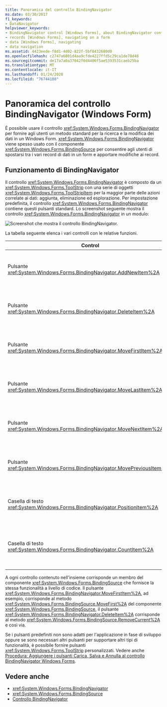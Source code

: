 ```yaml
---
title: Panoramica del controllo BindingNavigator
ms.date: 03/30/2017
f1_keywords:
- DataNavigator
helpviewer_keywords:
- BindingNavigator control [Windows Forms], about BindingNavigator control
- records [Windows Forms], navigating on a form
- data [Windows Forms], navigating
- data navigation
ms.assetid: 4423eede-f8d1-4d02-822f-5bf8432680d0
ms.openlocfilehash: c2747a6801d4aa9cfde4227ffd5c29ca1de78d48
ms.sourcegitcommit: de17a7a0a37042f0d4406f5ae5393531caeb25ba
ms.translationtype: MT
ms.contentlocale: it-IT
ms.lasthandoff: 01/24/2020
ms.locfileid: "76744108"
---
```

# <a name="bindingnavigator-control-overview-windows-forms"></a>Panoramica del controllo BindingNavigator (Windows Form)
È possibile usare il controllo <xref:System.Windows.Forms.BindingNavigator> per fornire agli utenti un metodo standard per la ricerca e la modifica dei dati in un Windows Form. <xref:System.Windows.Forms.BindingNavigator> viene spesso usato con il componente <xref:System.Windows.Forms.BindingSource> per consentire agli utenti di spostarsi tra i vari record di dati in un form e apportare modifiche ai record.  
  
## <a name="how-the-bindingnavigator-works"></a>Funzionamento di BindingNavigator  

 Il controllo <xref:System.Windows.Forms.BindingNavigator> è composto da un <xref:System.Windows.Forms.ToolStrip> con una serie di oggetti <xref:System.Windows.Forms.ToolStripItem> per la maggior parte delle azioni correlate ai dati: aggiunta, eliminazione ed esplorazione. Per impostazione predefinita, il controllo <xref:System.Windows.Forms.BindingNavigator> contiene questi pulsanti standard. Lo screenshot seguente mostra il controllo <xref:System.Windows.Forms.BindingNavigator> in un modulo:
  
 ![Screenshot che mostra il controllo BindingNavigator.](./media/bindingnavigator-control-overview-windows-forms/bindingnavigator-control-form.gif)  
  
 La tabella seguente elenca i vari controlli con le relative funzioni.  
  
|Control|Funzione|  
|-------------|--------------|  
|Pulsante <xref:System.Windows.Forms.BindingNavigator.AddNewItem%2A>|Inserisce una nuova riga nell'origine dati sottostante.|  
|Pulsante <xref:System.Windows.Forms.BindingNavigator.DeleteItem%2A>|Elimina la riga corrente dall'origine dati sottostante.|  
|Pulsante <xref:System.Windows.Forms.BindingNavigator.MoveFirstItem%2A>|Passa al primo elemento nell'origine dati sottostante.|  
|Pulsante <xref:System.Windows.Forms.BindingNavigator.MoveLastItem%2A>|Passa all'ultimo elemento nell'origine dati sottostante.|  
|Pulsante <xref:System.Windows.Forms.BindingNavigator.MoveNextItem%2A>|Passa all'elemento successivo nell'origine dati sottostante.|  
|Pulsante <xref:System.Windows.Forms.BindingNavigator.MovePreviousItem%2A>|Passa all'elemento precedente nell'origine dati sottostante.|  
|Casella di testo <xref:System.Windows.Forms.BindingNavigator.PositionItem%2A>|Restituisce la posizione corrente nell'origine dati sottostante.|  
|Casella di testo <xref:System.Windows.Forms.BindingNavigator.CountItem%2A>|Restituisce il numero totale di elementi nell'origine dati sottostante.|  
  
 A ogni controllo contenuto nell'insieme corrisponde un membro del componente <xref:System.Windows.Forms.BindingSource> che fornisce la stessa funzionalità a livello di codice. Il pulsante <xref:System.Windows.Forms.BindingNavigator.MoveFirstItem%2A>, ad esempio, corrisponde al metodo <xref:System.Windows.Forms.BindingSource.MoveFirst%2A> del componente <xref:System.Windows.Forms.BindingSource>, il pulsante <xref:System.Windows.Forms.BindingNavigator.DeleteItem%2A> corrisponde al metodo <xref:System.Windows.Forms.BindingSource.RemoveCurrent%2A> e così via.  
  
 Se i pulsanti predefiniti non sono adatti per l'applicazione in fase di sviluppo oppure se sono necessari altri pulsanti per supportare altri tipi di funzionalità, è possibile fornire pulsanti <xref:System.Windows.Forms.ToolStrip> personalizzati. Vedere anche [Procedura: Aggiungere i pulsanti Carica, Salva e Annulla al controllo BindingNavigator Windows Forms](load-save-and-cancel-bindingnavigator.md).  
  
## <a name="see-also"></a>Vedere anche

- <xref:System.Windows.Forms.BindingNavigator>
- <xref:System.Windows.Forms.BindingSource>
- [Controllo BindingNavigator](bindingnavigator-control-windows-forms.md)
